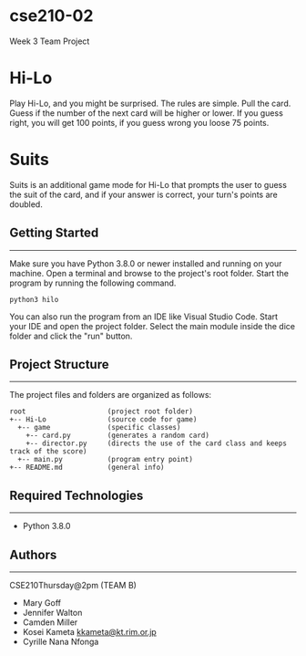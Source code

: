 # cse210-02
Week 3 Team Project

# Hi-Lo
Play Hi-Lo, and you might be surprised. The rules are simple. Pull the card. Guess if the number of the next card will be higher or
lower. If you guess right, you will get 100 points, if you guess wrong you loose 75 points. 

# Suits
Suits is an additional game mode for Hi-Lo that prompts the user to guess the
suit of the card, and if your answer is correct, your turn's points are doubled. 

## Getting Started
---
Make sure you have Python 3.8.0 or newer installed and running on your machine. Open a terminal and 
browse to the project's root folder. Start the program by running the following command.
```
python3 hilo 
```
You can also run the program from an IDE like Visual Studio Code. Start your IDE and open the 
project folder. Select the main module inside the dice folder and click the "run" button.

## Project Structure
---
The project files and folders are organized as follows:
```
root                    (project root folder)
+-- Hi-Lo               (source code for game)
  +-- game              (specific classes)
    +-- card.py         (generates a random card)
    +-- director.py     (directs the use of the card class and keeps track of the score)
  +-- main.py           (program entry point)
+-- README.md           (general info)
```

## Required Technologies
---
* Python 3.8.0

## Authors
---
CSE210Thursday@2pm (TEAM B)
* Mary Goff
* Jennifer Walton
* Camden Miller
* Kosei Kameta <kkameta@kt.rim.or.jp>
* Cyrille Nana Nfonga
